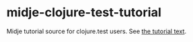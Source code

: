 midje-clojure-test-tutorial
===========================

Midje tutorial source for clojure.test users. See [the
tutorial text](https://github.com/marick/Midje/wiki/A-tutorial-introduction-for-clojure.test-users).
